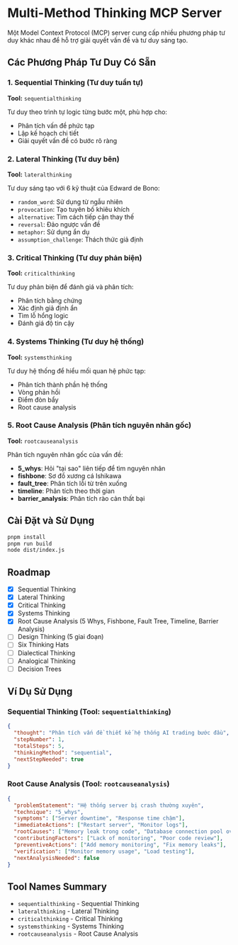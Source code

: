 # Multi-Method Thinking MCP Server

Một Model Context Protocol (MCP) server cung cấp nhiều phương pháp tư duy khác nhau để hỗ trợ giải quyết vấn đề và tư duy sáng tạo.

## Các Phương Pháp Tư Duy Có Sẵn

### 1. Sequential Thinking (Tư duy tuần tự)
**Tool:** `sequentialthinking`

Tư duy theo trình tự logic từng bước một, phù hợp cho:
- Phân tích vấn đề phức tạp
- Lập kế hoạch chi tiết
- Giải quyết vấn đề có bước rõ ràng

### 2. Lateral Thinking (Tư duy bên)
**Tool:** `lateralthinking`

Tư duy sáng tạo với 6 kỹ thuật của Edward de Bono:
- `random_word`: Sử dụng từ ngẫu nhiên
- `provocation`: Tạo tuyên bố khiêu khích
- `alternative`: Tìm cách tiếp cận thay thế
- `reversal`: Đảo ngược vấn đề
- `metaphor`: Sử dụng ẩn dụ
- `assumption_challenge`: Thách thức giả định

### 3. Critical Thinking (Tư duy phản biện)
**Tool:** `criticalthinking`

Tư duy phản biện để đánh giá và phân tích:
- Phân tích bằng chứng
- Xác định giả định ẩn
- Tìm lỗ hổng logic
- Đánh giá độ tin cậy

### 4. Systems Thinking (Tư duy hệ thống)
**Tool:** `systemsthinking`

Tư duy hệ thống để hiểu mối quan hệ phức tạp:
- Phân tích thành phần hệ thống
- Vòng phản hồi
- Điểm đòn bẩy
- Root cause analysis

### 5. Root Cause Analysis (Phân tích nguyên nhân gốc)
**Tool:** `rootcauseanalysis`

Phân tích nguyên nhân gốc của vấn đề:
- **5_whys**: Hỏi "tại sao" liên tiếp để tìm nguyên nhân
- **fishbone**: Sơ đồ xương cá Ishikawa
- **fault_tree**: Phân tích lỗi từ trên xuống
- **timeline**: Phân tích theo thời gian
- **barrier_analysis**: Phân tích rào cản thất bại

## Cài Đặt và Sử Dụng

```bash
pnpm install
pnpm run build
node dist/index.js
```

## Roadmap

- [x] Sequential Thinking
- [x] Lateral Thinking  
- [x] Critical Thinking
- [x] Systems Thinking
- [x] Root Cause Analysis (5 Whys, Fishbone, Fault Tree, Timeline, Barrier Analysis)
- [ ] Design Thinking (5 giai đoạn)
- [ ] Six Thinking Hats
- [ ] Dialectical Thinking
- [ ] Analogical Thinking
- [ ] Decision Trees

## Ví Dụ Sử Dụng

### Sequential Thinking (Tool: `sequentialthinking`)
```json
{
  "thought": "Phân tích vấn đề thiết kế hệ thống AI trading bước đầu",
  "stepNumber": 1,
  "totalSteps": 5,
  "thinkingMethod": "sequential",
  "nextStepNeeded": true
}
```

### Root Cause Analysis (Tool: `rootcauseanalysis`)
```json
{
  "problemStatement": "Hệ thống server bị crash thường xuyên",
  "technique": "5_whys",
  "symptoms": ["Server downtime", "Response time chậm"],
  "immediateActions": ["Restart server", "Monitor logs"],
  "rootCauses": ["Memory leak trong code", "Database connection pool overflow"],
  "contributingFactors": ["Lack of monitoring", "Poor code review"],
  "preventiveActions": ["Add memory monitoring", "Fix memory leaks"],
  "verification": ["Monitor memory usage", "Load testing"],
  "nextAnalysisNeeded": false
}
```

## Tool Names Summary

- `sequentialthinking` - Sequential Thinking
- `lateralthinking` - Lateral Thinking  
- `criticalthinking` - Critical Thinking
- `systemsthinking` - Systems Thinking
- `rootcauseanalysis` - Root Cause Analysis